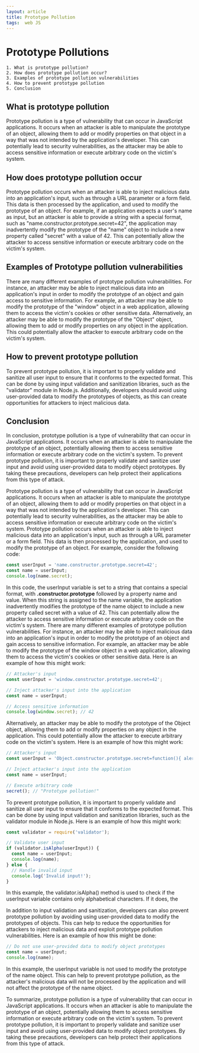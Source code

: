 ```yaml
---
layout: article
title: Prototype Pollution
tags:  web JS
---
```


# Prototype Pollutions

    1. What is prototype pollution?
    2. How does prototype pollution occur?
    3. Examples of prototype pollution vulnerabilities
    4. How to prevent prototype pollution
    5. Conclusion

## What is prototype pollution 

Prototype pollution is a type of vulnerability that can occur in JavaScript applications. It occurs when an attacker is able to manipulate the prototype of an object, allowing them to add or modify properties on that object in a way that was not intended by the application's developer. This can potentially lead to security vulnerabilities, as the attacker may be able to access sensitive information or execute arbitrary code on the victim's system.


## How does prototype pollution occur

Prototype pollution occurs when an attacker is able to inject malicious data into an application's input, such as through a URL parameter or a form field. This data is then processed by the application, and used to modify the prototype of an object. 
For example, if an application expects a user's name as input, but an attacker is able to provide a string with a special format, such as "name.constructor.prototype.secret=42", the application may inadvertently modify the prototype of the "name" object to include a new property called "secret" with a value of 42. This can potentially allow the attacker to access sensitive information or execute arbitrary code on the victim's system.

## Examples of Prototype pollution vulnerabilities


There are many different examples of prototype pollution vulnerabilities. For instance, an attacker may be able to inject malicious data into an application's input in order to modify the prototype of an object and gain access to sensitive information. For example, an attacker may be able to modify the prototype of the "window" object in a web application, allowing them to access the victim's cookies or other sensitive data. 
Alternatively, an attacker may be able to modify the prototype of the "Object" object, allowing them to add or modify properties on any object in the application. This could potentially allow the attacker to execute arbitrary code on the victim's system.

## How to prevent prototype pollution

To prevent prototype pollution, it is important to properly validate and sanitize all user input to ensure that it conforms to the expected format. This can be done by using input validation and sanitization libraries, such as the "validator" module in Node.js. Additionally, developers should avoid using user-provided data to modify the prototypes of objects, as this can create opportunities for attackers to inject malicious data.

## Conclusion 

In conclusion, prototype pollution is a type of vulnerability that can occur in JavaScript applications. It occurs when an attacker is able to manipulate the prototype of an object, potentially allowing them to access sensitive information or execute arbitrary code on the victim's system. To prevent prototype pollution, it is important to properly validate and sanitize user input and avoid using user-provided data to modify object prototypes. By taking these precautions, developers can help protect their applications from this type of attack.

Prototype pollution is a type of vulnerability that can occur in JavaScript applications. It occurs when an attacker is able to manipulate the prototype of an object, allowing them to add or modify properties on that object in a way that was not intended by the application's developer. This can potentially lead to security vulnerabilities, as the attacker may be able to access sensitive information or execute arbitrary code on the victim's system.
Prototype pollution occurs when an attacker is able to inject malicious data into an application's input, such as through a URL parameter or a form field. This data is then processed by the application, and used to modify the prototype of an object. For example, consider the following code:

```javascript
const userInput = 'name.constructor.prototype.secret=42';
const name = userInput;
console.log(name.secret);
```

In this code, the userInput variable is set to a string that contains a special format, with <b>.constructor.prototype</b> followed by a property name and value. When this string is assigned to the name variable, the application inadvertently modifies the prototype of the name object to include a new property called secret with a value of 42. This can potentially allow the attacker to access sensitive information or execute arbitrary code on the victim's system.
There are many different examples of prototype pollution vulnerabilities. For instance, an attacker may be able to inject malicious data into an application's input in order to modify the prototype of an object and gain access to sensitive information. For example, an attacker may be able to modify the prototype of the window object in a web application, allowing them to access the victim's cookies or other sensitive data. Here is an example of how this might work:

```javascript
// Attacker's input
const userInput = 'window.constructor.prototype.secret=42';

// Inject attacker's input into the application
const name = userInput;

// Access sensitive information
console.log(window.secret); // 42
```
Alternatively, an attacker may be able to modify the prototype of the Object object, allowing them to add or modify properties on any object in the application. This could potentially allow the attacker to execute arbitrary code on the victim's system. Here is an example of how this might work:

```javascript
// Attacker's input
const userInput = 'Object.constructor.prototype.secret=function(){ alert("Prototype pollution!"); }';

// Inject attacker's input into the application
const name = userInput;

// Execute arbitrary code
secret(); // "Prototype pollution!"
```

To prevent prototype pollution, it is important to properly validate and sanitize all user input to ensure that it conforms to the expected format. This can be done by using input validation and sanitization libraries, such as the validator module in Node.js. Here is an example of how this might work:

```javascript
const validator = require('validator');

// Validate user input
if (validator.isAlpha(userInput)) {
  const name = userInput;
  console.log(name);
} else {
  // Handle invalid input
  console.log('Invalid input!');
}
```
In this example, the validator.isAlpha() method is used to check if the userInput variable contains only alphabetical characters. If it does, the

In addition to input validation and sanitization, developers can also prevent prototype pollution by avoiding using user-provided data to modify the prototypes of objects. This can help to reduce the opportunities for attackers to inject malicious data and exploit prototype pollution vulnerabilities. Here is an example of how this might be done:

```javascript
// Do not use user-provided data to modify object prototypes
const name = userInput;
console.log(name);
```

In this example, the userInput variable is not used to modify the prototype of the name object. This can help to prevent prototype pollution, as the attacker's malicious data will not be processed by the application and will not affect the prototype of the name object.


To summarize, prototype pollution is a type of vulnerability that can occur in JavaScript applications. 
It occurs when an attacker is able to manipulate the prototype of an object, potentially allowing them to access sensitive information or execute arbitrary code on the victim's system. To prevent prototype pollution, it is important to properly validate and sanitize user input and avoid using user-provided data to modify object prototypes. 
By taking these precautions, developers can help protect their applications from this type of attack.
